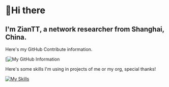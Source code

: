 # 👋Hi there
## I'm  ZianTT, a network researcher from Shanghai, China.

Here's my GitHub Contribute information.

[![My GitHub Information](https://github-readme-stats.vercel.app/api?username=ZianTT&count_private=true&locale=cn&show_icons=true)

Here's some skills I'm using in projects of me or my org, special thanks! 

[![My Skills](https://skillicons.dev/icons?i=androidstudio,atom,azure,bash,bootstrap,c,cpp,cloudflare,css,dart,docker,electron,figma,flask,flutter,git,github,go,grafana,graphql,heroku,html,idea,js,jquery,latex,linux,md,mongodb,mysql,nextjs,nginx,nodejs,php,postgres,powershell,py,react,redis,regex,svg,swift,ts,vercel,vim,vite,vscode,vue,webpack,wordpress,workers,xd)]()




